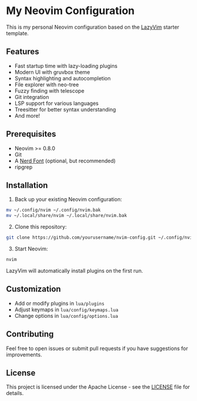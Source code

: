 # My Neovim Configuration

This is my personal Neovim configuration based on the [LazyVim](https://github.com/LazyVim/LazyVim) starter template.

## Features

- Fast startup time with lazy-loading plugins
- Modern UI with gruvbox theme
- Syntax highlighting and autocompletion
- File explorer with neo-tree
- Fuzzy finding with telescope
- Git integration
- LSP support for various languages
- Treesitter for better syntax understanding
- And more!

## Prerequisites

- Neovim >= 0.8.0
- Git
- A [Nerd Font](https://www.nerdfonts.com/) (optional, but recommended)
- ripgrep

## Installation

1. Back up your existing Neovim configuration:

```sh
mv ~/.config/nvim ~/.config/nvim.bak
mv ~/.local/share/nvim ~/.local/share/nvim.bak
```

2. Clone this repository:

```sh
git clone https://github.com/yourusername/nvim-config.git ~/.config/nvim
```

3. Start Neovim:

```sh
nvim
```

LazyVim will automatically install plugins on the first run.

## Customization

- Add or modify plugins in `lua/plugins`
- Adjust keymaps in `lua/config/keymaps.lua`
- Change options in `lua/config/options.lua`

## Contributing

Feel free to open issues or submit pull requests if you have suggestions for improvements.

## License

This project is licensed under the Apache License - see the [LICENSE](LICENSE) file for details.
